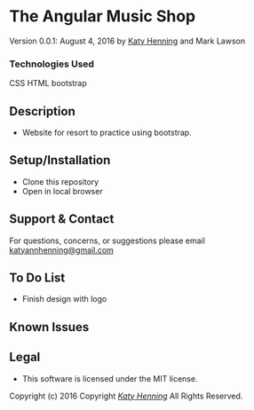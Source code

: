 # The Angular Music Shop
Version 0.0.1: August 4, 2016
by [Katy Henning](https://katycodes.github.io) and Mark Lawson

### Technologies Used
CSS HTML bootstrap

## Description

* Website for resort to practice using bootstrap.

## Setup/Installation

* Clone this repository
* Open in local browser


## Support & Contact
For questions, concerns, or suggestions please email katyannhenning@gmail.com


## To Do List
* Finish design with logo



## Known Issues

## Legal
* This software is licensed under the MIT license.


Copyright (c) 2016 Copyright _[Katy Henning](https://katycodes.github.io)_ All Rights Reserved.
